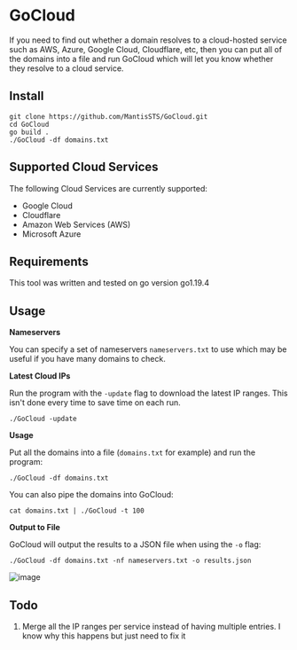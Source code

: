 # GoCloud

If you need to find out whether a domain resolves to a cloud-hosted service such as AWS, Azure, Google Cloud, Cloudflare, etc, then you can put all of the domains into a file and run GoCloud which will let you know whether they resolve to a cloud service.

## Install

```
git clone https://github.com/MantisSTS/GoCloud.git
cd GoCloud
go build .
./GoCloud -df domains.txt
```

## Supported Cloud Services

The following Cloud Services are currently supported:

- Google Cloud
- Cloudflare
- Amazon Web Services (AWS)
- Microsoft Azure


## Requirements

This tool was written and tested on go version go1.19.4 

## Usage

**Nameservers**

You can specify a set of nameservers `nameservers.txt` to use which may be useful if you have many domains to check.


**Latest Cloud IPs**

Run the program with the `-update` flag to download the latest IP ranges. This isn't done every time to save time on each run.

```
./GoCloud -update 
```

**Usage**

Put all the domains into a file (`domains.txt` for example) and run the program:

```
./GoCloud -df domains.txt 
```

You can also pipe the domains into GoCloud:

```
cat domains.txt | ./GoCloud -t 100
```

**Output to File**

GoCloud will output the results to a JSON file when using the `-o` flag:

```
./GoCloud -df domains.txt -nf nameservers.txt -o results.json
```


![image](https://user-images.githubusercontent.com/818959/208897747-1be861b4-e2b0-4949-a1ff-72eea56ea965.png)


## Todo

1. Merge all the IP ranges per service instead of having multiple entries. I know why this happens but just need to fix it
